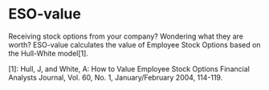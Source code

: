 # ESO-value
Receiving stock options from your company? Wondering what they are worth? ESO-value calculates the value of
Employee Stock Options based on the Hull-White model[1].

[1]: Hull, J, and White, A:  How to Value Employee Stock Options Financial Analysts Journal, Vol. 60, No. 1,
    January/February 2004, 114-119.